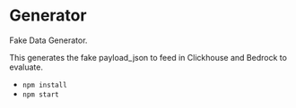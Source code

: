 # Generator

Fake Data Generator.

This generates the fake payload_json to feed in Clickhouse and Bedrock to evaluate.

- `npm install`
- `npm start`
